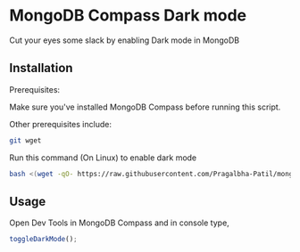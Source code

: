 # MongoDB Compass Dark mode

Cut your eyes some slack by enabling Dark mode in MongoDB

## Installation

Prerequisites:

Make sure you've installed MongoDB Compass before running this script.

Other prerequisites include:
```bash
git wget
```

Run this command (On Linux) to enable dark mode

```bash
bash <(wget -qO- https://raw.githubusercontent.com/Pragalbha-Patil/mongodb-compass-dark-mode/main/install.sh)
```

## Usage
Open Dev Tools in MongoDB Compass and in console type,
```javascript
toggleDarkMode();
```
